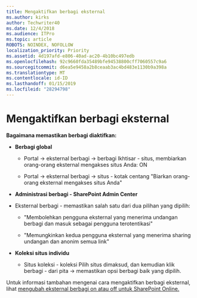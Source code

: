 ```yaml
---
title: Mengaktifkan berbagi eksternal
ms.author: kirks
author: Techwriter40
ms.date: 12/4/2018
ms.audience: ITPro
ms.topic: article
ROBOTS: NOINDEX, NOFOLLOW
localization_priority: Priority
ms.assetid: 4d197afd-e806-40ad-ac20-4b10bc497edb
ms.openlocfilehash: 92c9660fda35489bfe94538800cff7060557c9a6
ms.sourcegitcommit: d6ea5e9458a2b8ceaab3ac4bd483e1130b9a398a
ms.translationtype: MT
ms.contentlocale: id-ID
ms.lasthandoff: 01/15/2019
ms.locfileid: "28294798"
---
```

# <a name="enable-external-sharing"></a>Mengaktifkan berbagi eksternal

 **Bagaimana memastikan berbagi diaktifkan:**
  
- **Berbagi global**
    
  - Portal -\> eksternal berbagi -\> berbagi Ikhtisar - situs, membiarkan orang-orang eksternal mengakses situs Anda: ON
    
  - Portal -\> eksternal berbagi -\> situs - kotak centang "Biarkan orang-orang eksternal mengakses situs Anda"
    
- **Administrasi berbagi - SharePoint Admin Center**
    
- Eksternal berbagi - memastikan salah satu dari dua pilihan yang dipilih:
    
  - "Membolehkan pengguna eksternal yang menerima undangan berbagi dan masuk sebagai pengguna terotentikasi"
    
  - "Memungkinkan kedua pengguna eksternal yang menerima sharing undangan dan anonim semua link"
    
- **Koleksi situs individu**
    
  - Situs koleksi - koleksi Pilih situs dimaksud, dan kemudian klik berbagi - dari pita -\> memastikan opsi berbagi baik yang dipilih.
    
Untuk informasi tambahan mengenai cara mengaktifkan berbagi eksternal, lihat [mengubah eksternal berbagi on atau off untuk SharePoint Online.](https://go.microsoft.com/fwlink/?linkid=2047681&amp;clcid=0x409)
  

